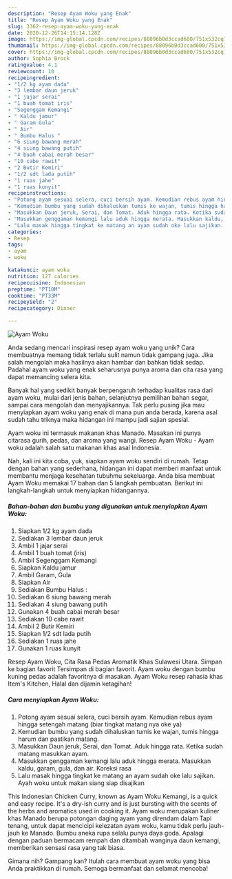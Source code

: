```yaml
---
description: "Resep Ayam Woku yang Enak"
title: "Resep Ayam Woku yang Enak"
slug: 3362-resep-ayam-woku-yang-enak
date: 2020-12-26T14:15:14.128Z
image: https://img-global.cpcdn.com/recipes/88096b0d3ccad600/751x532cq70/ayam-woku-foto-resep-utama.jpg
thumbnail: https://img-global.cpcdn.com/recipes/88096b0d3ccad600/751x532cq70/ayam-woku-foto-resep-utama.jpg
cover: https://img-global.cpcdn.com/recipes/88096b0d3ccad600/751x532cq70/ayam-woku-foto-resep-utama.jpg
author: Sophia Brock
ratingvalue: 4.1
reviewcount: 10
recipeingredient:
- "1/2 kg ayam dada"
- "3 lembar daun jeruk"
- "1 jajar serai"
- "1 buah tomat iris"
- "Segenggam Kemangi"
- " Kaldu jamur"
- " Garam Gula"
- " Air"
- " Bumbu Halus "
- "6 siung bawang merah"
- "4 siung bawang putih"
- "4 buah cabai merah besar"
- "10 cabe rawit"
- "2 Butir Kemiri"
- "1/2 sdt lada putih"
- "1 ruas jahe"
- "1 ruas kunyit"
recipeinstructions:
- "Potong ayam sesuai selera, cuci bersih ayam. Kemudian rebus ayam hingga setengah matang (biar tingkat matang nya oke ya)"
- "Kemudian bumbu yang sudah dihaluskan tumis ke wajan, tumis hingga harum dan pastikan matang."
- "Masukkan Daun jeruk, Serai, dan Tomat. Aduk hingga rata. Ketika sudah matang masukkan ayam."
- "Masukkan genggaman kemangi lalu aduk hingga merata. Masukkan kaldu, garam, gula, dan air. Koreksi rasa"
- "Lalu masak hingga tingkat ke matang an ayam sudah oke lalu sajikan. Ayah woku untuk makan siang siap disajikan"
categories:
- Resep
tags:
- ayam
- woku

katakunci: ayam woku 
nutrition: 127 calories
recipecuisine: Indonesian
preptime: "PT10M"
cooktime: "PT33M"
recipeyield: "2"
recipecategory: Dinner

---
```



![Ayam Woku](https://img-global.cpcdn.com/recipes/88096b0d3ccad600/751x532cq70/ayam-woku-foto-resep-utama.jpg)

Anda sedang mencari inspirasi resep ayam woku yang unik? Cara membuatnya memang tidak terlalu sulit namun tidak gampang juga. Jika salah mengolah maka hasilnya akan hambar dan bahkan tidak sedap. Padahal ayam woku yang enak seharusnya punya aroma dan cita rasa yang dapat memancing selera kita.

Banyak hal yang sedikit banyak berpengaruh terhadap kualitas rasa dari ayam woku, mulai dari jenis bahan, selanjutnya pemilihan bahan segar, sampai cara mengolah dan menyajikannya. Tak perlu pusing jika mau menyiapkan ayam woku yang enak di mana pun anda berada, karena asal sudah tahu triknya maka hidangan ini mampu jadi sajian spesial.

Ayam woku ini termasuk makanan khas Manado. Masakan ini punya citarasa gurih, pedas, dan aroma yang wangi. Resep Ayam Woku - Ayam woku adalah salah satu makanan khas asal Indonesia.


Nah, kali ini kita coba, yuk, siapkan ayam woku sendiri di rumah. Tetap dengan bahan yang sederhana, hidangan ini dapat memberi manfaat untuk membantu menjaga kesehatan tubuhmu sekeluarga. Anda bisa membuat Ayam Woku memakai 17 bahan dan 5 langkah pembuatan. Berikut ini langkah-langkah untuk menyiapkan hidangannya.

<!--inarticleads1-->

##### Bahan-bahan dan bumbu yang digunakan untuk menyiapkan Ayam Woku:

1. Siapkan 1/2 kg ayam dada
1. Sediakan 3 lembar daun jeruk
1. Ambil 1 jajar serai
1. Ambil 1 buah tomat (iris)
1. Ambil Segenggam Kemangi
1. Siapkan  Kaldu jamur
1. Ambil  Garam, Gula
1. Siapkan  Air
1. Sediakan  Bumbu Halus :
1. Sediakan 6 siung bawang merah
1. Sediakan 4 siung bawang putih
1. Gunakan 4 buah cabai merah besar
1. Sediakan 10 cabe rawit
1. Ambil 2 Butir Kemiri
1. Siapkan 1/2 sdt lada putih
1. Sediakan 1 ruas jahe
1. Gunakan 1 ruas kunyit


Resep Ayam Woku, Cita Rasa Pedas Aromatik Khas Sulawesi Utara. Simpan ke bagian favorit Tersimpan di bagian favorit. Ayam woku dengan bumbu kuning pedas adalah favoritnya di masakan. Ayam Woku resep rahasia khas Item&#39;s Kitchen, Halal dan dijamin ketagihan! 

<!--inarticleads2-->

##### Cara menyiapkan Ayam Woku:

1. Potong ayam sesuai selera, cuci bersih ayam. Kemudian rebus ayam hingga setengah matang (biar tingkat matang nya oke ya)
1. Kemudian bumbu yang sudah dihaluskan tumis ke wajan, tumis hingga harum dan pastikan matang.
1. Masukkan Daun jeruk, Serai, dan Tomat. Aduk hingga rata. Ketika sudah matang masukkan ayam.
1. Masukkan genggaman kemangi lalu aduk hingga merata. Masukkan kaldu, garam, gula, dan air. Koreksi rasa
1. Lalu masak hingga tingkat ke matang an ayam sudah oke lalu sajikan. Ayah woku untuk makan siang siap disajikan


This Indonesian Chicken Curry, known as Ayam Woku Kemangi, is a quick and easy recipe. It&#39;s a dry-ish curry and is just bursting with the scents of the herbs and aromatics used in cooking it. Ayam woku merupakan kuliner khas Manado berupa potongan daging ayam yang direndam dalam Tapi tenang, untuk dapat mencicipi kelezatan ayam woku, kamu tidak perlu jauh-jauh ke Manado. Bumbu aneka rupa selalu punya daya goda. Apalagi dengan paduan bermacam rempah dan ditambah wanginya daun kemangi, memberikan sensasi rasa yang tak biasa. 

Gimana nih? Gampang kan? Itulah cara membuat ayam woku yang bisa Anda praktikkan di rumah. Semoga bermanfaat dan selamat mencoba!
